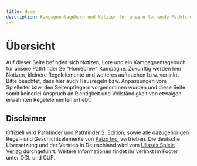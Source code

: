 ```yaml
---
title: Home
description: Kampagnentagebuch und Notizen für unsere laufende Pathfinder 2e Kampagne
---
```

# Übersicht
Auf dieser Seite befinden sich Notizen, Lore und ein Kampagnentagebuch für unsere Pathfinder 2e "Homebrew" Kampagne. Zukünftig werden hier Notizen, kleinere Regelelemente und weiteres auftauchen bzw. verlinkt.
Bitte beachtet, dass hier auch Hausregeln bzw. Anpassungen vom Spielleiter bzw. den Seitenpflegern vorgenommen wurden und diese Seite somit keinerlei Anspruch an Richtigkeit und Vollständigkeit von etwaigen erwähnten Regelelementen erhebt. 

## Disclaimer
Offiziell wird Pathfinder und Pathfinder 2. Edition, sowie alle dazugehörigen Regel- und Geschichtselemente von [Paizo Inc.](https://paizo.com/) vertrieben. Die deutsche Übersetzung und der Vertrieb in Deutschland wird vom [Ulisses Spiele Verlag](https://ulisses-spiele.de/) durchgeführt. Weitere Informationen findet ihr verlinkt im Footer unter OGL und CUP.

